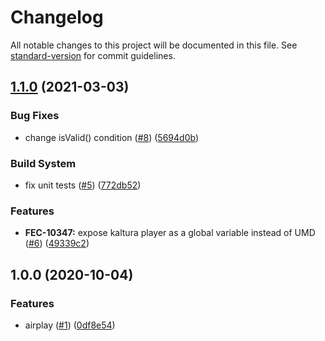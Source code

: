 # Changelog

All notable changes to this project will be documented in this file. See [standard-version](https://github.com/conventional-changelog/standard-version) for commit guidelines.

## [1.1.0](https://github.com/kaltura/playkit-js-airplay/compare/v1.0.0...v1.1.0) (2021-03-03)


### Bug Fixes

* change isValid() condition ([#8](https://github.com/kaltura/playkit-js-airplay/issues/8)) ([5694d0b](https://github.com/kaltura/playkit-js-airplay/commit/5694d0b))


### Build System

* fix unit tests ([#5](https://github.com/kaltura/playkit-js-airplay/issues/5)) ([772db52](https://github.com/kaltura/playkit-js-airplay/commit/772db52))


### Features

* **FEC-10347:** expose kaltura player as a global variable instead of UMD ([#6](https://github.com/kaltura/playkit-js-airplay/issues/6)) ([49339c2](https://github.com/kaltura/playkit-js-airplay/commit/49339c2))



## 1.0.0 (2020-10-04)


### Features

* airplay ([#1](https://github.com/kaltura/playkit-js-airplay/issues/1)) ([0df8e54](https://github.com/kaltura/playkit-js-airplay/commit/0df8e54))
